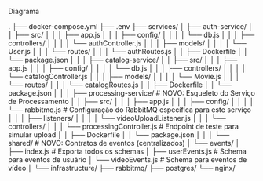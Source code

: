 Diagrama

.
├── docker-compose.yml
├── .env
├── services/
│   ├── auth-service/
│   │   ├── src/
│   │   │   ├── app.js
│   │   │   ├── config/
│   │   │   │   └── db.js
│   │   │   ├── controllers/
│   │   │   │   └── authController.js
│   │   │   ├── models/
│   │   │   │   └── User.js
│   │   │   └── routes/
│   │   │       └── authRoutes.js
│   │   ├── Dockerfile
│   │   └── package.json
│   │
│   ├── catalog-service/
│   │   ├── src/
│   │   │   ├── app.js
│   │   │   ├── config/
│   │   │   │   └── db.js
│   │   │   ├── controllers/
│   │   │   │   └── catalogController.js
│   │   │   ├── models/
│   │   │   │   └── Movie.js
│   │   │   └── routes/
│   │   │       └── catalogRoutes.js
│   │   ├── Dockerfile
│   │   └── package.json
│   │
│   ├── processing-service/  # NOVO: Esqueleto do Serviço de Processamento
│   │   ├── src/
│   │   │   ├── app.js
│   │   │   ├── config/
│   │   │   │   └── rabbitmq.js # Configuração do RabbitMQ específica para este serviço
│   │   │   ├── listeners/
│   │   │   │   └── videoUploadListener.js
│   │   │   └── controllers/
│   │   │       └── processingController.js # Endpoint de teste para simular upload
│   │   ├── Dockerfile
│   │   └── package.json
│   │
│   └── shared/                # NOVO: Contratos de eventos (centralizados)
│       └── events/
│           ├── index.js       # Exporta todos os schemas
│           ├── userEvents.js  # Schema para eventos de usuário
│           └── videoEvents.js # Schema para eventos de vídeo
│
└── infrastructure/
    ├── rabbitmq/
    ├── postgres/
    └── nginx/
